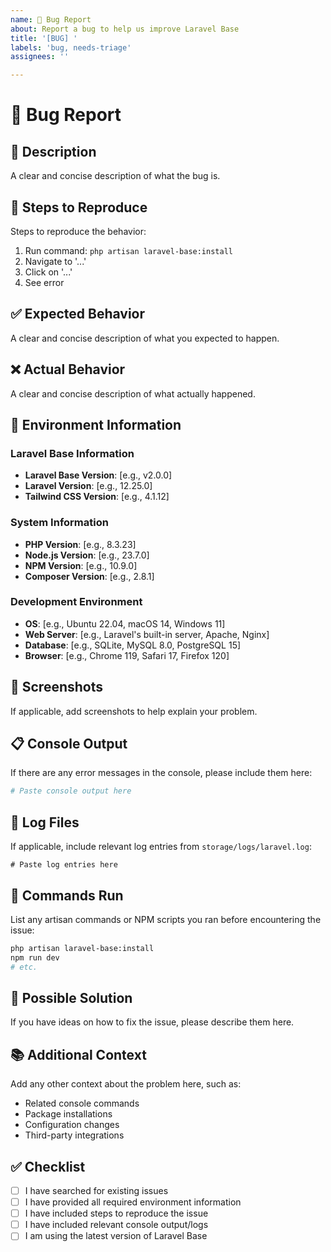 ```yaml
---
name: 🐛 Bug Report
about: Report a bug to help us improve Laravel Base
title: '[BUG] '
labels: 'bug, needs-triage'
assignees: ''

---
```


# 🐛 Bug Report

## 📝 Description
A clear and concise description of what the bug is.

## 🔄 Steps to Reproduce
Steps to reproduce the behavior:
1. Run command: `php artisan laravel-base:install`
2. Navigate to '...'
3. Click on '...'
4. See error

## ✅ Expected Behavior
A clear and concise description of what you expected to happen.

## ❌ Actual Behavior
A clear and concise description of what actually happened.

## 📱 Environment Information

### Laravel Base Information
- **Laravel Base Version**: [e.g., v2.0.0]
- **Laravel Version**: [e.g., 12.25.0]
- **Tailwind CSS Version**: [e.g., 4.1.12]

### System Information
- **PHP Version**: [e.g., 8.3.23]
- **Node.js Version**: [e.g., 23.7.0]
- **NPM Version**: [e.g., 10.9.0]
- **Composer Version**: [e.g., 2.8.1]

### Development Environment
- **OS**: [e.g., Ubuntu 22.04, macOS 14, Windows 11]
- **Web Server**: [e.g., Laravel's built-in server, Apache, Nginx]
- **Database**: [e.g., SQLite, MySQL 8.0, PostgreSQL 15]
- **Browser**: [e.g., Chrome 119, Safari 17, Firefox 120]

## 📸 Screenshots
If applicable, add screenshots to help explain your problem.

## 📋 Console Output
If there are any error messages in the console, please include them here:

```bash
# Paste console output here
```

## 📄 Log Files
If applicable, include relevant log entries from `storage/logs/laravel.log`:

```
# Paste log entries here
```

## 🔧 Commands Run
List any artisan commands or NPM scripts you ran before encountering the issue:

```bash
php artisan laravel-base:install
npm run dev
# etc.
```

## 🤔 Possible Solution
If you have ideas on how to fix the issue, please describe them here.

## 📚 Additional Context
Add any other context about the problem here, such as:
- Related console commands
- Package installations
- Configuration changes
- Third-party integrations

## ✅ Checklist
- [ ] I have searched for existing issues
- [ ] I have provided all required environment information
- [ ] I have included steps to reproduce the issue
- [ ] I have included relevant console output/logs
- [ ] I am using the latest version of Laravel Base
